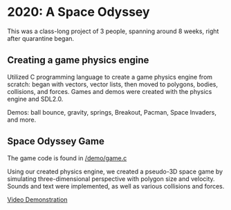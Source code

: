 # 2020: A Space Odyssey

This was a class-long project of 3 people, spanning around 8 weeks, right after quarantine began.

## Creating a game physics engine
Utilized C programming language to create a game physics engine from scratch: began with vectors, vector lists, then moved to polygons, bodies, collisions, and forces. Games and demos were created with the physics engine and SDL2.0.

Demos: ball bounce, gravity, springs, Breakout, Pacman, Space Invaders, and more.

## Space Odyssey Game
The game code is found in [/demo/game.c](https://github.com/vactorious/2020-a-space-odyssey/blob/master/demo/game.c)

Using our created physics engine, we created a pseudo-3D space game by simulating three-dimensional perspective with polygon size and velocity. Sounds and text were implemented, as well as various collisions and forces.

[Video Demonstration](https://youtu.be/E8jsh7j93cw)
